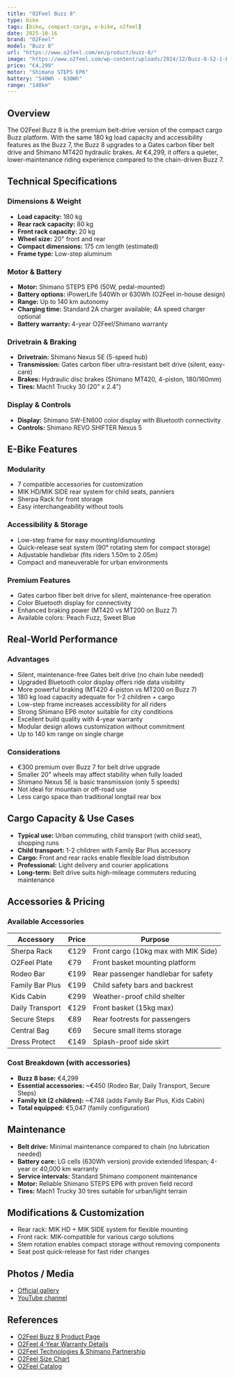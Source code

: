 ```yaml
---
title: "O2Feel Buzz 8"
type: bike
tags: [bike, compact-cargo, e-bike, o2feel]
date: 2025-10-16
brand: "O2Feel"
model: "Buzz 8"
url: "https://www.o2feel.com/en/product/buzz-8/"
image: "https://www.o2feel.com/wp-content/uploads/2024/12/Buzz-8-S2-1-BP-1200x1200-1-800x800.jpg"
price: "€4,299"
motor: "Shimano STEPS EP6"
battery: "540Wh - 630Wh"
range: "140km"
---
```


## Overview

The O2Feel Buzz 8 is the premium belt-drive version of the compact cargo Buzz platform. With the same 180 kg load capacity and accessibility features as the Buzz 7, the Buzz 8 upgrades to a Gates carbon fiber belt drive and Shimano MT420 hydraulic brakes. At €4,299, it offers a quieter, lower-maintenance riding experience compared to the chain-driven Buzz 7.

## Technical Specifications

### Dimensions & Weight

- **Load capacity:** 180 kg
- **Rear rack capacity:** 80 kg
- **Front rack capacity:** 20 kg
- **Wheel size:** 20" front and rear
- **Compact dimensions:** 175 cm length (estimated)
- **Frame type:** Low-step aluminum

### Motor & Battery

- **Motor:** Shimano STEPS EP6 (50W, pedal-mounted)
- **Battery options:** iPowerLife 540Wh or 630Wh (O2Feel in-house design)
- **Range:** Up to 140 km autonomy
- **Charging time:** Standard 2A charger available; 4A speed charger optional
- **Battery warranty:** 4-year O2Feel/Shimano warranty

### Drivetrain & Braking

- **Drivetrain:** Shimano Nexus 5E (5-speed hub)
- **Transmission:** Gates carbon fiber ultra-resistant belt drive (silent, easy-care)
- **Brakes:** Hydraulic disc brakes (Shimano MT420, 4-piston, 180/160mm)
- **Tires:** Mach1 Trucky 30 (20" x 2.4")

### Display & Controls

- **Display:** Shimano SW-EN600 color display with Bluetooth connectivity
- **Controls:** Shimano REVO SHIFTER Nexus 5

## E-Bike Features

### Modularity

- 7 compatible accessories for customization
- MIK HD/MIK SIDE rear system for child seats, panniers
- Sherpa Rack for front storage
- Easy interchangeability without tools

### Accessibility & Storage

- Low-step frame for easy mounting/dismounting
- Quick-release seat system (90° rotating stem for compact storage)
- Adjustable handlebar (fits riders 1.50m to 2.05m)
- Compact and maneuverable for urban environments

### Premium Features

- Gates carbon fiber belt drive for silent, maintenance-free operation
- Color Bluetooth display for connectivity
- Enhanced braking power (MT420 vs MT200 on Buzz 7)
- Available colors: Peach Fuzz, Sweet Blue

## Real-World Performance

### Advantages

- Silent, maintenance-free Gates belt drive (no chain lube needed)
- Upgraded Bluetooth color display offers ride data visibility
- More powerful braking (MT420 4-piston vs MT200 on Buzz 7)
- 180 kg load capacity adequate for 1-2 children + cargo
- Low-step frame increases accessibility for all riders
- Strong Shimano EP6 motor suitable for city conditions
- Excellent build quality with 4-year warranty
- Modular design allows customization without commitment
- Up to 140 km range on single charge

### Considerations

- €300 premium over Buzz 7 for belt drive upgrade
- Smaller 20" wheels may affect stability when fully loaded
- Shimano Nexus 5E is basic transmission (only 5 speeds)
- Not ideal for mountain or off-road use
- Less cargo space than traditional longtail rear box

## Cargo Capacity & Use Cases

- **Typical use:** Urban commuting, child transport (with child seat), shopping runs
- **Child transport:** 1-2 children with Family Bar Plus accessory
- **Cargo:** Front and rear racks enable flexible load distribution
- **Professional:** Light delivery and courier applications
- **Long-term:** Belt drive suits high-mileage commuters reducing maintenance

## Accessories & Pricing

### Available Accessories

| Accessory       | Price | Purpose                              |
| --------------- | ----- | ------------------------------------ |
| Sherpa Rack     | €129  | Front cargo (10kg max with MIK Side) |
| O2Feel Plate    | €79   | Front basket mounting platform       |
| Rodeo Bar       | €199  | Rear passenger handlebar for safety  |
| Family Bar Plus | €199  | Child safety bars and backrest       |
| Kids Cabin      | €299  | Weather-proof child shelter          |
| Daily Transport | €129  | Front basket (15kg max)              |
| Secure Steps    | €89   | Rear footrests for passengers        |
| Central Bag     | €69   | Secure small items storage           |
| Dress Protect   | €149  | Splash-proof side skirt              |

### Cost Breakdown (with accessories)

- **Buzz 8 base:** €4,299
- **Essential accessories:** ~€450 (Rodeo Bar, Daily Transport, Secure Steps)
- **Family kit (2 children):** ~€748 (adds Family Bar Plus, Kids Cabin)
- **Total equipped:** €5,047 (family configuration)

## Maintenance

- **Belt drive:** Minimal maintenance compared to chain (no lubrication needed)
- **Battery care:** LG cells (630Wh version) provide extended lifespan; 4-year or 40,000 km warranty
- **Service intervals:** Standard Shimano component maintenance
- **Motor:** Reliable Shimano STEPS EP6 with proven field record
- **Tires:** Mach1 Trucky 30 tires suitable for urban/light terrain

## Modifications & Customization

- Rear rack: MIK HD + MIK SIDE system for flexible mounting
- Front rack: MIK-compatible for various cargo solutions
- Stem rotation enables compact storage without removing components
- Seat post quick-release for fast rider changes

## Photos / Media

- [Official gallery](https://www.o2feel.com/en/product/buzz-8/)
- [YouTube channel](https://www.youtube.com/c/O2FeelBikes)

## References

- [O2Feel Buzz 8 Product Page](https://www.o2feel.com/en/product/buzz-8/)
- [O2Feel 4-Year Warranty Details](https://www.o2feel.com/en/4-year-warranty/)
- [O2Feel Technologies & Shimano Partnership](https://www.o2feel.com/en/o2feel-e-bikes-shimano/)
- [O2Feel Size Chart](https://www.o2feel.com/en/size-chart/)
- [O2Feel Catalog](https://www.o2feel.com/en/catalog/)
